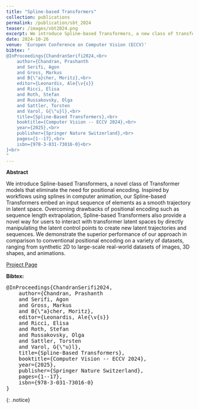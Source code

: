 ```yaml
---
title: "Spline-based Transformers"
collection: publications
permalink: /publication/sbt_2024
teaser: /images/sbt2024.png
excerpt: We introduce Spline-based Transformers, a new class of transformer models that do not require position encoding. [[Project Page]](https://la.disneyresearch.com/publication/spline-based-transformers/)<br><br><br>
date: 2024-10-26
venue: 'Europen Conference on Computer Vision (ECCV)'
bibtex: "
@InProceedings{ChandranSerifi2024,<br>
    author={Chandran, Prashanth
    and Serifi, Agon
    and Gross, Markus
    and B{\"a}cher, Moritz},<br>
    editor={Leonardis, Ale{\v{s}}
    and Ricci, Elisa
    and Roth, Stefan
    and Russakovsky, Olga
    and Sattler, Torsten
    and Varol, G{\"u}l},<br>
    title={Spline-Based Transformers},<br>
    booktitle={Computer Vision -- ECCV 2024},<br>
    year={2025},<br>
    publisher={Springer Nature Switzerland},<br>
    pages={1--17},<br>
    isbn={978-3-031-73016-0}<br>
}<br>
"
---
```


**Abstract**
<p>
We introduce Spline-based Transformers, a novel class of Transformer models that eliminate the need for positional encoding. Inspired by workflows using splines in computer animation, our Spline-based Transformers embed an input sequence of elements as a smooth trajectory in latent space. Overcoming drawbacks of positional encoding such as sequence length extrapolation, Spline-based Transformers also provide a novel way for users to interact with transformer latent spaces by directly manipulating the latent control points to create new latent trajectories and sequences. We demonstrate the superior performance of our approach in comparison to conventional positional encoding on a variety of datasets, ranging from synthetic 2D to large-scale real-world datasets of images, 3D shapes, and animations.
</p>

[Project Page](https://la.disneyresearch.com/publication/spline-based-transformers/)

**Bibtex:** 
<pre>
@InProceedings{ChandranSerifi2024,
    author={Chandran, Prashanth
    and Serifi, Agon
    and Gross, Markus
    and B{\"a}cher, Moritz},
    editor={Leonardis, Ale{\v{s}}
    and Ricci, Elisa
    and Roth, Stefan
    and Russakovsky, Olga
    and Sattler, Torsten
    and Varol, G{\"u}l},
    title={Spline-Based Transformers},
    booktitle={Computer Vision -- ECCV 2024},
    year={2025},
    publisher={Springer Nature Switzerland},
    pages={1--17},
    isbn={978-3-031-73016-0}
}
</pre>
{: .notice}